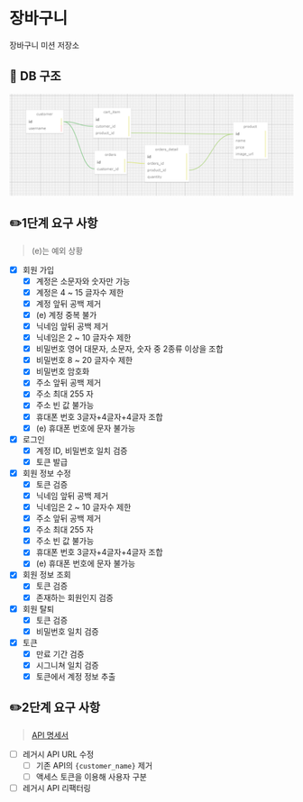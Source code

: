 # 장바구니

장바구니 미션 저장소

## 📜 DB 구조

![DB 설계도](./img/db구조.png)

## ✏️1단계 요구 사항

> (e)는 예외 상황

- [x] 회원 가입
    - [x] 계정은 소문자와 숫자만 가능
    - [x] 계정은 4 ~ 15 글자수 제한
    - [x] 계정 앞뒤 공백 제거
    - [x] (e) 계정 중복 불가
    - [x] 닉네임 앞뒤 공백 제거
    - [x] 닉네임은 2 ~ 10 글자수 제한
    - [x] 비밀번호 영어 대문자, 소문자, 숫자 중 2종류 이상을 조합
    - [x] 비밀번호 8 ~ 20 글자수 제한
    - [x] 비밀번호 암호화
    - [x] 주소 앞뒤 공백 제거
    - [x] 주소 최대 255 자
    - [x] 주소 빈 값 불가능
    - [x] 휴대폰 번호 3글자+4글자+4글자 조합
    - [x] (e) 휴대폰 번호에 문자 불가능
- [x] 로그인
    - [x] 계정 ID, 비밀번호 일치 검증
    - [x] 토큰 발급
- [x] 회원 정보 수정
    - [x] 토큰 검증
    - [x] 닉네임 앞뒤 공백 제거
    - [x] 닉네임은 2 ~ 10 글자수 제한
    - [x] 주소 앞뒤 공백 제거
    - [x] 주소 최대 255 자
    - [x] 주소 빈 값 불가능
    - [x] 휴대폰 번호 3글자+4글자+4글자 조합
    - [x] (e) 휴대폰 번호에 문자 불가능
- [x] 회원 정보 조회
    - [x] 토큰 검증
    - [x] 존재하는 회원인지 검증
- [x] 회원 탈퇴
    - [x] 토큰 검증
    - [x] 비밀번호 일치 검증
- [x] 토큰
    - [x] 만료 기간 검증
    - [x] 시그니쳐 일치 검증
    - [x] 토큰에서 계정 정보 추출

## ✏️2단계 요구 사항

> [API 명세서](https://copper-tartan-cd6.notion.site/b9faa19b47f74d28af0ae7432aeacf5b)

- [ ] 레거시 API URL 수정
  - [ ] 기존 API의 `{customer_name}` 제거
  - [ ] 액세스 토큰을 이용해 사용자 구분
- [ ] 레거시 API 리팩터링